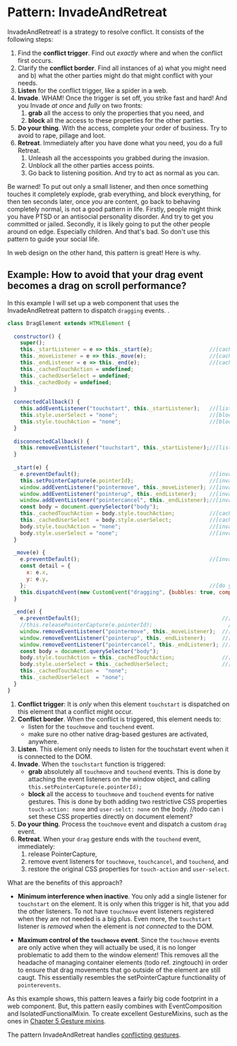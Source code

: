 # Pattern: InvadeAndRetreat

InvadeAndRetreat! is a strategy to resolve conflict. It consists of the following steps:

1. Find the **conflict trigger**. Find out *exactly* where and when the conflict first occurs.
2. Clarify the **conflict border**. Find all instances of a) what you might need and b) 
what the other parties might do that might conflict with your needs.
3. **Listen** for the conflict trigger, like a spider in a web.
4. **Invade**. WHAM! Once the trigger is set off, you strike fast and hard! 
And you Invade *at once* and *fully* on two fronts:
   1. **grab** all the access to only the properties that you need, and
   2. **block** all the access to these properties for the other parties.
5. **Do your thing**. With the access, complete your order of business.
Try to avoid to rape, pillage and loot.
6. **Retreat**. Immediately after you have done what you need, you do a full Retreat.
   1. Unleash all the accesspoints you grabbed during the invasion. 
   2. Unblock all the other parties access points. 
   3. Go back to listening position. And try to act as normal as you can.

Be warned! To put out only a small listener, and then once something touches it 
completely explode, grab everything, and block everything, for then ten seconds later, 
once *you* are content, go back to behaving completely normal, is not a good pattern in life. 
Firstly, people might think you have PTSD or an antisocial personality disorder. 
And try to get you committed or jailed.
Secondly, it is likely going to put the other people around on edge. Especially children.
And that's bad. So don't use this pattern to guide your social life.

In web design on the other hand, this pattern is great! 
Here is why.

## Example: How to avoid that your drag event becomes a drag on scroll performance?

In this example I will set up a web component that uses the InvadeAndRetreat pattern to dispatch 
`dragging` events.
.

```javascript
class DragElement extends HTMLElement {
                                  
  constructor() {
    super();
    this._startListener = e => this._start(e);                  //[cache for listen]
    this._moveListener = e => this._move(e);                    //[cache for retreat]
    this._endListener = e => this._end(e);                      //[cache for retreat]
    this._cachedTouchAction = undefined;
    this._cachedUserSelect = undefined;
    this._cachedBody = undefined;                                                 
  }
  
  connectedCallback() {
    this.addEventListener("touchstart", this._startListener);   //[listen add]
    this.style.userSelect = "none";                             //[block]
    this.style.touchAction = "none";                            //[block]
  }
  
  disconnectedCallback() {
    this.removeEventListener("touchstart", this._startListener);//[listen remove]
  }
  
  _start(e) {
    e.preventDefault();                                         //[invade: block]
    this.setPointerCapture(e.pointerId);                        //[invade: block] use if pointerevents
    window.addEventListener("pointermove", this._moveListener); //[invade: grab on window]
    window.addEventListener("pointerup", this._endListener);    //[invade: grab on window]
    window.addEventListener("pointercancel", this._endListener);//[invade: grab on window]
    const body = document.querySelector("body");      
    this._cachedTouchAction = body.style.touchAction;           //[cache for retreat]
    this._cachedUserSelect  = body.style.userSelect;            //[cache for retreat]
    body.style.touchAction = "none";                            //[invade: block on body]
    body.style.userSelect = "none";                             //[invade: block on body]
  }
  
  _move(e) {
    e.preventDefault();                                         //[invade: block]
    const detail = {
      x: e.x,
      y: e.y,
    };                                                          //[do your thing]
    this.dispatchEvent(new CustomEvent("dragging", {bubbles: true, composed: true, detail}));
  }
  
  _end(e) {
    e.preventDefault();                                             //[invade: block]
    //this.releasePointerCapture(e.pointerId);                        //[retreat] use if pointerevents
    window.removeEventListener("pointermove", this._moveListener);  //[retreat]
    window.removeEventListener("pointerup", this._endListener);     //[retreat]
    window.removeEventListener("pointercancel", this._endListener); //[retreat]
    const body = document.querySelector("body");      
    body.style.touchAction = this._cachedTouchAction;               //[retreat]
    body.style.userSelect = this._cachedUserSelect;                 //[retreat]
    this._cachedTouchAction =  "none";
    this._cachedUserSelect  = "none";
  }
}
```
1. **Conflict trigger**: It is *only* when this element `touchstart` is dispatched 
on this element that a conflict might occur.
2. **Conflict border**. When the conflict is triggered, this element needs to:
   * listen for the `touchmove` and `touchend` event.
   * make sure no other native drag-based gestures are activated, anywhere.
3. **Listen**. This element only needs to listen for the touchstart event when 
it is connected to the DOM.
4. **Invade**. When the `touchstart` function is triggered:
   * **grab** absolutely all `touchmove` and `touchend` events. 
   This is done by attaching the event listeners on the window object, and
   calling `this.setPointerCapture(e.pointerId);`
   * **block** all the access to `touchmove` and `touchend` events for native gestures.
   This is done by both adding two restrictive CSS properties 
   `touch-action: none` and `user-selct: none` on the body.
   //todo can i set these CSS properties directly on document element?
5. **Do your thing**. Process the `touchmove` event and dispatch a custom `drag` event.
6. **Retreat**. When your `drag` gesture ends with the `touchend` event, immediately:
   1. release PointerCapture, 
   2. remove event listeners for `touchmove`, `touchcancel`, and `touchend`, and 
   3. restore the original CSS properties for `touch-action` and `user-select`.

What are the benefits of this approach?
* **Minimum interference when inactive**. 
You only add a single listener for `touchstart` on the element.
It is only when this trigger is hit, that you add the other listeners. 
To not have `touchmove` event listeners registered when they are not needed is a big plus. 
Even more, the `touchstart` listener is *removed* when the element is *not connected* to the DOM.

* **Maximum control of the `touchmove` event**. 
Since the `touchmove` events are only active when they will actually be used,
it is no longer problematic to add them to the window element! This removes all 
the headache of managing container elements (todo ref. zingtouch) in order to ensure that 
drag movements that go outside of the element are still caugt. 
This essentially resembles the setPointerCapture functionality of `pointerevents`.

As this example shows, this pattern leaves a fairly big code footprint in a web component.
But, this pattern easily combines with EventComposition and IsolatedFunctionalMixin.
To create excellent GestureMixins, such as the ones in 
[Chapter 5 Gesture mixins](Mixin1_DragFlingGesture.md).

The pattern InvadeAndRetreat handles [conflicting gestures](Discussion_conflicting_gestures.md).
